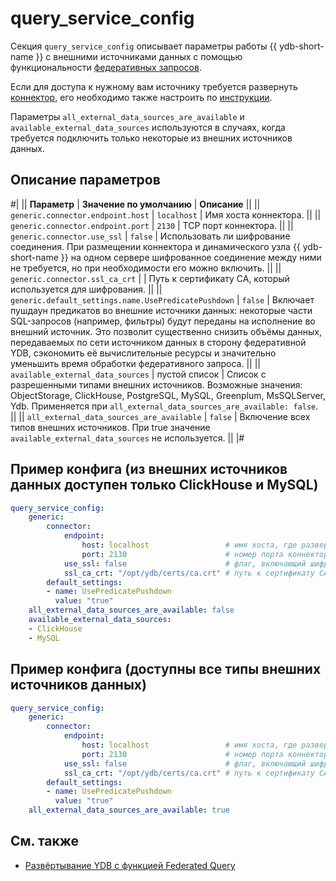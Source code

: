 # query_service_config

Секция `query_service_config` описывает параметры работы {{ ydb-short-name }} с внешними источниками данных с помощью функциональности [федеративных запросов](../../concepts/federated_query/index.md).

Если для доступа к нужному вам источнику требуется развернуть [коннектор](../../concepts/federated_query/architecture.md#connectors), его необходимо также настроить по [инструкции](../../devops/deployment-options/manual/federated-queries/connector-deployment.md).

Параметры `all_external_data_sources_are_available` и `available_external_data_sources` используются в случаях, когда требуется подключить только некоторые из внешних источников данных.

## Описание параметров

#|
|| **Параметр** | **Значение по умолчанию** | **Описание**  ||
|| `generic.connector.endpoint.host`
| `localhost`
|  Имя хоста коннектора.
||
|| `generic.connector.endpoint.port`
| `2130`
| TCP порт коннектора.
||
|| `generic.connector.use_ssl`
| `false`
| Использовать ли шифрование соединения. При размещении коннектора и динамического узла {{ ydb-short-name }} на одном сервере шифрованное соединение между ними не требуется, но при необходимости его можно включить.
||
|| `generic.connector.ssl_ca_crt`
|
| Путь к сертификату CA, который используется для шифрования.
||
|| `generic.default_settings.name.UsePredicatePushdown`
| `false`
| Включает пушдаун предикатов во внешние источники данных: некоторые части SQL-запросов (например, фильтры) будут переданы на исполнение во внешний источник. Это позволит существенно снизить объёмы данных, передаваемых по сети источником данных в сторону федеративной YDB, сэкономить её вычислительные ресурсы и значительно уменьшить время обработки федеративного запроса.
||
|| `available_external_data_sources`
| пустой список
| Список с разрешенными типами внешних источников. Возможные значения: ObjectStorage, ClickHouse, PostgreSQL, MySQL, Greenplum, MsSQLServer, Ydb.
Применяется при `all_external_data_sources_are_available: false`.
||
|| `all_external_data_sources_are_available`
| `false`
| Включение всех типов внешних источников.
При true значение `available_external_data_sources` не используется.
||
|#

## Пример конфига (из внешних источников данных доступен только ClickHouse и MySQL)

```yaml
query_service_config:
    generic:
        connector:
            endpoint:
                host: localhost                 # имя хоста, где развернут коннектор
                port: 2130                      # номер порта коннектора
            use_ssl: false                      # флаг, включающий шифрование соединений
            ssl_ca_crt: "/opt/ydb/certs/ca.crt" # путь к сертификату CA
        default_settings:
        - name: UsePredicatePushdown
          value: "true"
    all_external_data_sources_are_available: false
    available_external_data_sources:
    - ClickHouse
    - MySQL
```

## Пример конфига (доступны все типы внешних источников данных)

```yaml
query_service_config:
    generic:
        connector:
            endpoint:
                host: localhost                 # имя хоста, где развернут коннектор
                port: 2130                      # номер порта коннектора
            use_ssl: false                      # флаг, включающий шифрование соединений
            ssl_ca_crt: "/opt/ydb/certs/ca.crt" # путь к сертификату CA
        default_settings:
        - name: UsePredicatePushdown
          value: "true"
    all_external_data_sources_are_available: true
```

## См. также

- [Развёртывание YDB с функцией Federated Query](../../devops/deployment-options/manual/federated-queries/index.md)
